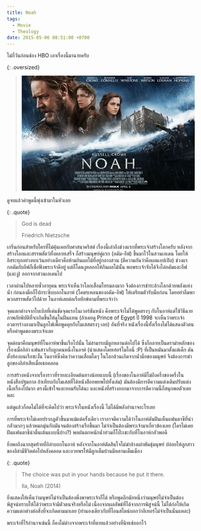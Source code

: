 ```yaml
---
title: Noah
tags:
  - Movie
  - Theology
date: 2015-05-06 08:51:00 +0700
---
```


ไม่กี่วันก่อนช่อง HBO เอาเรื่องนี้มาฉายครับ

{: .oversized}
> ![ใบปิดภาพยนตร์ Noah (2014)](/images/cover/noah.jpg)

ดูจบแล้วคำพูดนี้พุ่งเข้ามาในหัวเลย

{: .quote}
> God is dead
>
> Friedrich Nietzsche

เกริ่นก่อนสำหรับใครที่ไม่คุ้นเคยกับศาสนาคริสต์ เรื่องนี้เล่าถึงช่วงแรกที่พระเจ้าสร้างโลกครับ หลังจากสร้างโลกและสรรพสัตว์ทั้งหลายเสร็จ ก็สร้างมนุษย์คู่แรก (อดัม-อีฟ) ขึ้นมาไว้ในสวนเอเดน โดยให้อิสระทุกอย่างยกเว้นอย่างเดียวคือห้ามกินผลไม้ที่อยู่กลางสวน (ตีความกันว่าคือผลแอปเปิล) ช่วงแรกอดัมกับอีฟก็เชื่อฟังพระเจ้าดีอยู่ แต่ก็โดนงูหลอกให้กินผลไม้นั้น พอพระเจ้าจับได้จึงไล่อดัมและอีฟ (และงู) ออกจากสวนเอเดนไป

เวลาผ่านไปหลายชั่วอายุคน พระเจ้าเห็นว่าโลกเสื่อมโทรมลงมาก จึงต้องการชำระล้างโลกด้วยพลังแห่งน้ำ ก่อนลงมือก็ไปกระซิบบอกโนอาห์ (โคตรเหลนของอดัม-อีฟ) ให้เตรียมตัวรับมือก่อน โดยอย่าลืมพาพวกสรรพสัตว์ไปด้วย โนอาห์เลยต่อเรือยักษ์ตามที่พระเจ้าว่า

จุดแตกต่างจากไบเบิลที่เด่นชัดจุดแรกในเวอร์ชันหนัง คือพระเจ้าไม่ได้พูดตรงๆ กับโนอาห์แต่ใช้วิธีฉายภาพภัยพิบัติที่จะเกิดขึ้นให้ดูในฝันแทน (ถ้าเคยดู Prince of Egypt ปี 1998 จะเห็นว่าพระเจ้าอวตารร่างลงมาเป็นลูกไฟเพื่อพูดคุยกับโมเสสตรงๆ เลย) อันที่จริง หนังเรื่องนี้ทั้งเรื่องไม่ได้แสดงตัวตนหรือคำพูดของพระเจ้าเลย

จุดต่อมาคือมนุษย์ที่โนอาห์พาขึ้นเรือไปนั้น ไม่สามารถมีลูกหลานต่อไปได้ ซึ่งก็กลายเป็นดราม่าหลักของเรื่องเมื่ออิล่า แฟนสาวกับลูกคนหนึ่งโนอาห์ (นำแสดงโดยเฮอร์ไมโอนี่ :P) ที่เป็นหมันมาตั้งแต่เด็ก ดันตั้งท้องบนเรือซะงั้น โนอาห์ซึ่งคิดว่าความเสื่อมใดๆ ในโลกล้วนเกิดจากน้ำมือของมนุษย์ จึงต้องการฆ่าลูกของอิล่าเสียเมื่อเธอคลอด

การสร้างหนังจากเรื่องราวที่รายละเอียดต้นทางน้อยแบบนี้ (เรื่องของโนอาห์มีไม่ถึงครึ่งของครึ่งในหนังสือปฐมกาล ถ้าเทียบกับโมเสสที่ได้หนังสืออพยพไปทั้งเล่ม) มันต้องมีการตีความแต่งเติมปรับแต่งเนื้อเรื่องไปมาก ตรงนี้เข้าใจและยอมรับได้นะ และหนังที่สร้างออกมาจากการตีความนี้ก็สนุกพอตัวเลยหละ

แต่ดูแล้วก็อดไม่ได้ที่จะคิดไปว่า พระเจ้าในหนังเรื่องนี้ ไม่ได้มีพลังอำนาจอะไรเลย

การที่พระเจ้าไม่เคยปรากฎตัวขึ้นมาแม้แต่ครั้งเดียว เราอาจตีความได้ว่าโนอาห์ดันฝันเห็นแฟนตาซีที่น่ากลัวมากๆ แล้วหมกมุ่นกับมันจนต้องสร้างเรือขึ้นมา ไม่จำเป็นต้องมีพระเจ้ามาเกี่ยวข้องเลย (ใครไม่เคยฝันแฟนตาซีน่าตื่นเต้นแบบนี้บ้าง?) พอฝนตกหนักน้ำท่วมก็โป๊ะเชะกับที่โนอาห์กลัวพอดี

ยิ่งพอถึงฉากสุดท้ายที่อิล่าบอกโนอาห์ หลังจากโนอาห์ตัดสินใจไม่ฆ่าล้างเผ่าพันธุ์มนุษย์ ปล่อยให้ลูกสาวของอิล่ามีชีวิตต่อไปหลังคลอด และอวยพรให้มีลูกเต็มบ้านมีหลานเต็มเมือง

{: .quote}
> The choice was put in your hands because he put it there.
>
> Ila, Noah (2014)

ยิ่งแสดงให้เห็นว่ามนุษย์ไม่จำเป็นต้องพึ่งพาพระเจ้าก็ได้ หรือพูดอีกนัยหนึ่งว่ามนุษย์ไม่จำเป็นต้องพิสูจน์ทราบให้ได้ว่าพระเจ้ามีตัวตนจริงหรือไม่ เนื่องจากผลลัพธ์ที่ได้จากการพิสูจน์นี้ ไม่ได้ก่อให้เกิดความแตกต่างต่อสิ่งที่จะเกิดตามมาเลย (ทำนองเดียวกับที่ไอนสไตน์บอกว่าอีเทอร์ไม่จำเป็นนั่นแหละ)

พระเจ้าที่ไร้อำนาจเช่นนี้ ก็คงไม่ต่างจากพระเจ้าที่ตายแล้วอย่างที่นิทเช่บอกไว้
